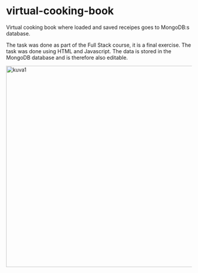 # virtual-cooking-book
Virtual cooking book where loaded and saved receipes goes to MongoDB:s database.

The task was done as part of the Full Stack course, it is a final exercise. The task was done using HTML and Javascript. The data is stored in the MongoDB database and is therefore also editable.

<img width="545" alt="kuva1" src="https://github.com/hennamaarit/virtual-cooking-book/assets/101903851/6f1ba1b7-0ac0-4067-ac34-0ec07d08a8dd">
